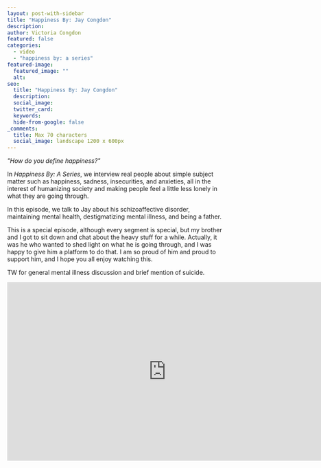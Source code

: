 ```yaml
---
layout: post-with-sidebar
title: "Happiness By: Jay Congdon"
description:
author: Victoria Congdon
featured: false
categories:
  - video
  - "happiness by: a series"
featured-image:
  featured_image: ""
  alt:
seo:
  title: "Happiness By: Jay Congdon"
  description:
  social_image:
  twitter_card:
  keywords:
  hide-from-google: false
_comments:
  title: Max 70 characters
  social_image: landscape 1200 x 600px
---
```


_"How do you define happiness?"_

In _Happiness By: A Series_, we interview real people about simple subject matter such as happiness, sadness, insecurities, and anxieties, all in the interest of humanizing society and making people feel a little less lonely in what they are going through.

In this episode, we talk to Jay about his schizoaffective disorder, maintaining mental health, destigmatizing mental illness, and being a father.

This is a special episode, although every segment is special, but my brother and I got to sit down and chat about the heavy stuff for a while. Actually, it was he who wanted to shed light on what he is going through, and I was happy to give him a platform to do that. I am so proud of him and proud to support him, and I hope you all enjoy watching this.

TW for general mental illness discussion and brief mention of suicide.

<div class="cms-embed" data-cms-embed="PGlmcmFtZSB3aWR0aD0iNzQwIiBoZWlnaHQ9IjQxNiIgc3JjPSJodHRwczovL3d3dy55b3V0dWJlLmNvbS9lbWJlZC94d0ZCdk0yTUNXbyIgdGl0bGU9IkhhcHBpbmVzcyBCeTogSmF5IENvbmdkb24iIGZyYW1lYm9yZGVyPSIwIiBhbGxvdz0iYWNjZWxlcm9tZXRlcjsgYXV0b3BsYXk7IGNsaXBib2FyZC13cml0ZTsgZW5jcnlwdGVkLW1lZGlhOyBneXJvc2NvcGU7IHBpY3R1cmUtaW4tcGljdHVyZTsgd2ViLXNoYXJlIiBhbGxvd2Z1bGxzY3JlZW4+PC9pZnJhbWU+"><iframe width="740" height="416" src="https://www.youtube.com/embed/xwFBvM2MCWo" title="Happiness By: Jay Congdon" frameborder="0" allow="accelerometer; autoplay; clipboard-write; encrypted-media; gyroscope; picture-in-picture; web-share" allowfullscreen=""></iframe></div>
